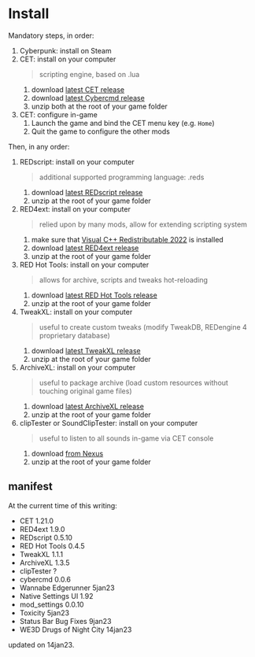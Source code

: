 # Install

Mandatory steps, in order:

1. Cyberpunk: install on Steam
2. CET: install on your computer
   > scripting engine, based on .lua
   1. download [latest CET release](https://github.com/yamashi/CyberEngineTweaks/releases/latest)
   2. download [latest Cybercmd release](https://github.com/jac3km4/cybercmd/releases/latest)
   3. unzip both at the root of your game folder
3. CET: configure in-game
   1. Launch the game and bind the CET menu key (e.g. `Home`)
   2. Quit the game to configure the other mods

Then, in any order:

1. REDscript: install on your computer
   > additional supported programming language: .reds
   1. download [latest REDscript release](https://github.com/jac3km4/redscript/releases/latest)
   2. unzip at the root of your game folder
2. RED4ext: install on your computer
   > relied upon by many mods, allow for extending scripting system
   1. make sure that [Visual C++ Redistributable 2022](https://aka.ms/vs/17/release/vc_redist.x64.exe) is installed
   2. download [latest RED4ext release](https://github.com/WopsS/RED4ext/releases/latest)
   3. unzip at the root of your game folder
3. RED Hot Tools: install on your computer
   > allows for archive, scripts and tweaks hot-reloading
   1. download [latest RED Hot Tools release](https://github.com/psiberx/cp2077-red-hot-tools/releases/latest)
   2. unzip at the root of your game folder
4. TweakXL: install on your computer
   > useful to create custom tweaks (modify TweakDB, REDengine 4 proprietary database)
   1. download [latest TweakXL release](https://github.com/psiberx/cp2077-tweak-xl/releases/latest)
   2. unzip at the root of your game folder
5. ArchiveXL: install on your computer
   > useful to package archive (load custom resources without touching original game files)
   1. download [latest ArchiveXL release](https://github.com/psiberx/cp2077-archive-xl/releases/latest)
   2. unzip at the root of your game folder
6. clipTester or SoundClipTester: install on your computer
   > useful to listen to all sounds in-game via CET console
   1. download [from Nexus](https://www.nexusmods.com/cyberpunk2077/mods/1977?tab=files)
   2. unzip at the root of your game folder

## manifest

At the current time of this writing:

- CET                       1.21.0
- RED4ext                   1.9.0
- REDscript                 0.5.10
- RED Hot Tools             0.4.5
- TweakXL                   1.1.1
- ArchiveXL                 1.3.5
- clipTester                ?
- cybercmd                  0.0.6
- Wannabe Edgerunner        5jan23
- Native Settings UI        1.92
- mod_settings              0.0.10
- Toxicity                  5jan23
- Status Bar Bug Fixes      9jan23
- WE3D Drugs of Night City  14jan23

updated on 14jan23.
